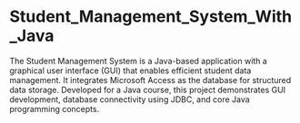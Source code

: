 # Student_Management_System_With_Java
The Student Management System is a Java-based application with a graphical user interface (GUI) that enables efficient student data management. It integrates Microsoft Access as the database for structured data storage. Developed for a Java course, this project demonstrates GUI development, database connectivity using JDBC, and core Java programming concepts.
